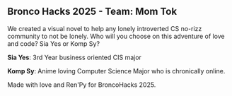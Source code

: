 ## Bronco Hacks 2025 - Team: Mom Tok

We created a visual novel to help any lonely introverted CS no-rizz community to not be lonely. Who will you choose on this adventure of love and code? Sia Yes or Komp Sy?

**Sia Yes**: 3rd Year business oriented CIS major

**Komp Sy**: Anime loving Computer Science Major who is chronically online.

Made with love and Ren'Py for BroncoHacks 2025.
